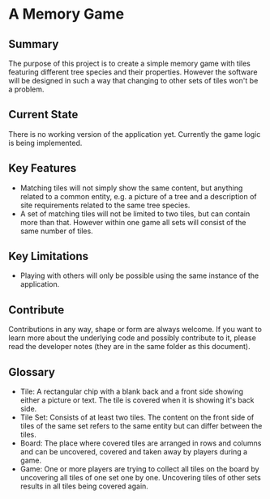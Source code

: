 # A Memory Game

## Summary
The purpose of this project is to create a simple memory game with tiles featuring different tree species and their properties. However the software will be designed in such a way that changing to other sets of tiles won't be a problem.

## Current State
There is no working version of the application yet. Currently the game logic is being implemented.

## Key Features
+ Matching tiles will not simply show the same content, but anything related to a common entity, e.g. a picture of a tree and a description of site requirements related to the same tree species.
+ A set of matching tiles will not be limited to two tiles, but can contain more than that. However within one game all sets will consist of the same number of tiles.

## Key Limitations
+ Playing with others will only be possible using the same instance of the application.

## Contribute
Contributions in any way, shape or form are always welcome. If you want to learn more about the underlying code and possibly contribute to it, please read the developer notes (they are in the same folder as this document).

## Glossary
+ Tile: A rectangular chip with a blank back and a front side showing either a picture or text. The tile is covered when it is showing it's back side.
+ Tile Set: Consists of at least two tiles. The content on the front side of tiles of the same set refers to the same entity but can differ between the tiles.
+ Board: The place where covered tiles are arranged in rows and columns and can be uncovered, covered and taken away by players during a game.
+ Game: One or more players are trying to collect all tiles on the board by uncovering all tiles of one set one by one. Uncovering tiles of other sets results in all tiles being covered again.